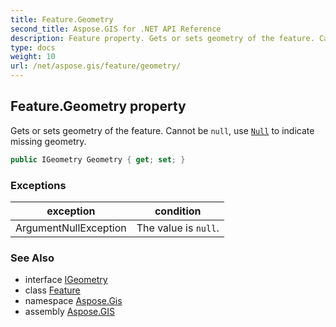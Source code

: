 ```yaml
---
title: Feature.Geometry
second_title: Aspose.GIS for .NET API Reference
description: Feature property. Gets or sets geometry of the feature. Cannot be null use Null to indicate missing geometry
type: docs
weight: 10
url: /net/aspose.gis/feature/geometry/
---
```

## Feature.Geometry property

Gets or sets geometry of the feature. Cannot be `null`, use [`Null`](../../../aspose.gis.geometries/geometry/null/) to indicate missing geometry.

```csharp
public IGeometry Geometry { get; set; }
```

### Exceptions

| exception | condition |
| --- | --- |
| ArgumentNullException | The value is `null`. |

### See Also

* interface [IGeometry](../../../aspose.gis.geometries/igeometry/)
* class [Feature](../)
* namespace [Aspose.Gis](../../feature/)
* assembly [Aspose.GIS](../../../)



